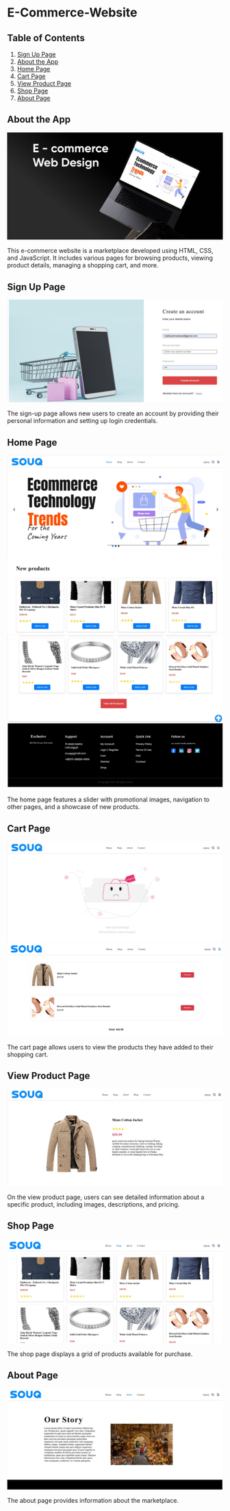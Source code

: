 # E-Commerce-Website

## Table of Contents
1. [Sign Up Page](#sign-up-page)
2. [About the App](#about-the-app)
3. [Home Page](#home-page)
4. [Cart Page](#cart-page)
5. [View Product Page](#view-product-page)
6. [Shop Page](#shop-page)
7. [About Page](#about-page)


## About the App
![Marketplace](img/market.jpg)

This e-commerce website is a marketplace developed using HTML, CSS, and JavaScript. It includes various pages for browsing products, viewing product details, managing a shopping cart, and more.

## Sign Up Page
![Sign Up Page](img/signup.jpg)

The sign-up page allows new users to create an account by providing their personal information and setting up login credentials.

## Home Page
![Home Page](img/home.jpg)
![Home Page](img/home2.jpg)
![Home Page](img/home3.jpg)
![Home Page](img/home4.jpg)

The home page features a slider with promotional images, navigation to other pages, and a showcase of new products.

## Cart Page
![Cart Page](img/cart2.jpg)
![Cart Page](img/cart.jpg)

The cart page allows users to view the products they have added to their shopping cart.

## View Product Page
![View Product Page](img/product.jpg)

On the view product page, users can see detailed information about a specific product, including images, descriptions, and pricing.

## Shop Page
![Shop Page](img/shop.jpg)

The shop page displays a grid of products available for purchase. 

## About Page
![About Page](img/about.jpg)

The about page provides information about the marketplace.

